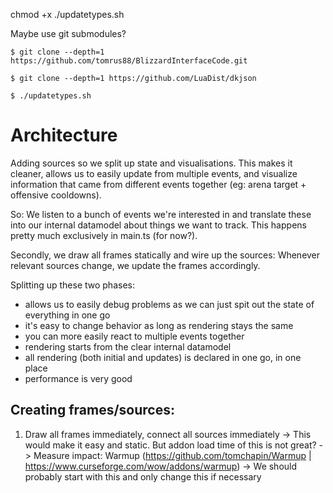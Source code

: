 chmod +x ./updatetypes.sh

Maybe use git submodules?

```
$ git clone --depth=1 https://github.com/tomrus88/BlizzardInterfaceCode.git

$ git clone --depth=1 https://github.com/LuaDist/dkjson

$ ./updatetypes.sh
```

# Architecture

Adding sources so we split up state and visualisations. This makes it cleaner, allows us to easily update from multiple events, and visualize information that came from different events together (eg: arena target + offensive cooldowns).

So: We listen to a bunch of events we're interested in and translate these into our internal datamodel about things we want to track. This happens pretty much exclusively in main.ts (for now?).

Secondly, we draw all frames statically and wire up the sources: Whenever relevant sources change, we update the frames accordingly. 

Splitting up these two phases:
* allows us to easily debug problems as we can just spit out the state of everything in one go
* it's easy to change behavior as long as rendering stays the same
* you can more easily react to multiple events together
* rendering starts from the clear internal datamodel
* all rendering (both initial and updates) is declared in one go, in one place
* performance is very good

## Creating frames/sources:

1. Draw all frames immediately, connect all sources immediately
-> This would make it easy and static. But addon load time of this is not great?
-> Measure impact: Warmup (https://github.com/tomchapin/Warmup | https://www.curseforge.com/wow/addons/warmup)
-> We should probably start with this and only change this if necessary
